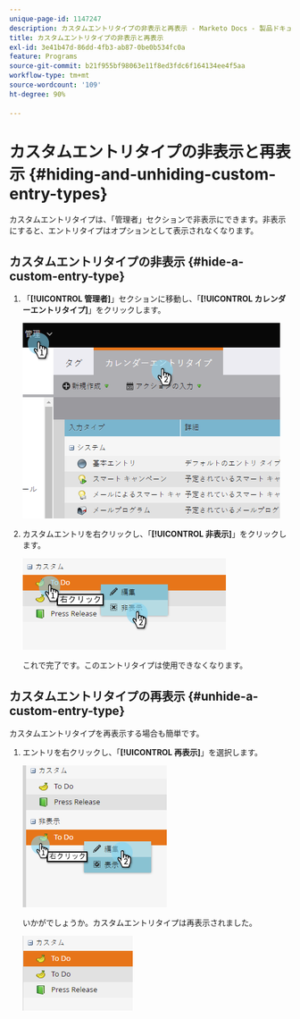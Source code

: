 ```yaml
---
unique-page-id: 1147247
description: カスタムエントリタイプの非表示と再表示 - Marketo Docs - 製品ドキュメント
title: カスタムエントリタイプの非表示と再表示
exl-id: 3e41b47d-86dd-4fb3-ab87-0be0b534fc0a
feature: Programs
source-git-commit: b21f955bf98063e11f8ed3fdc6f164134ee4f5aa
workflow-type: tm+mt
source-wordcount: '109'
ht-degree: 90%

---
```


# カスタムエントリタイプの非表示と再表示 {#hiding-and-unhiding-custom-entry-types}

カスタムエントリタイプは、「管理者」セクションで非表示にできます。非表示にすると、エントリタイプはオプションとして表示されなくなります。

## カスタムエントリタイプの非表示 {#hide-a-custom-entry-type}

1. 「**[!UICONTROL 管理者]**」セクションに移動し、「**[!UICONTROL カレンダーエントリタイプ]**」をクリックします。

   ![](assets/image2014-9-24-10-3a11-3a49.png)

1. カスタムエントリを右クリックし、「**[!UICONTROL 非表示]**」をクリックします。

   ![](assets/image2014-9-24-10-3a11-3a54.png)

   これで完了です。このエントリタイプは使用できなくなります。

## カスタムエントリタイプの再表示 {#unhide-a-custom-entry-type}

カスタムエントリタイプを再表示する場合も簡単です。

1. エントリを右クリックし、「**[!UICONTROL 再表示]**」を選択します。

   ![](assets/image2014-9-24-10-3a12-3a14.png)

   いかがでしょうか。カスタムエントリタイプは再表示されました。

   ![](assets/image2014-9-24-10-3a12-3a19.png)
